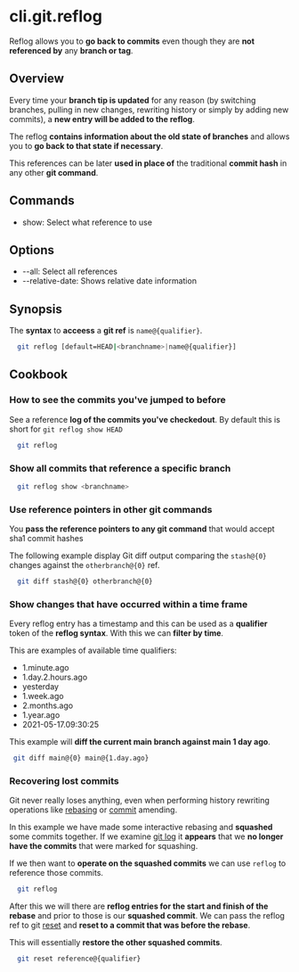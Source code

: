 # cli.git.reflog

Reflog allows you to **go back to commits** even though they are **not
referenced by** any **branch or tag**.

## Overview

Every time your **branch tip is updated** for any reason (by switching
branches, pulling in new changes, rewriting history or simply by adding new
commits), a **new entry will be added to the reflog**.

The reflog **contains information about the old state of branches** and allows
you to **go back to that state if necessary**.

This references can be later **used in place of** the traditional **commit
hash** in any other **git command**.

## Commands

- show: Select what reference to use

## Options

- --all: Select all references
- --relative-date: Shows relative date information

## Synopsis

The **syntax** to **acceess** a **git ref** is `name@{qualifier}`.

```sh
  git reflog [default=HEAD|<branchname>|name@{qualifier}]
```

## Cookbook

### How to see the commits you've jumped to before

See a reference **log of the commits you've checkedout**. By default this is
short for `git reflog show HEAD`

```sh
  git reflog
```

### Show all commits that reference a specific branch

```sh
  git reflog show <branchname>
```

### Use reference pointers in other git commands

You **pass the reference pointers to any git command** that would accept sha1
commit hashes

The following example display Git diff output comparing the `stash@{0}` changes
against the `otherbranch@{0}` ref.

```sh
  git diff stash@{0} otherbranch@{0}
```

### Show changes that have occurred within a time frame

Every reflog entry has a timestamp and this can be used as a **qualifier**
token of the **reflog syntax**. With this we can **filter by time**.

This are examples of available time qualifiers:

- 1.minute.ago
- 1.day.2.hours.ago
- yesterday
- 1.week.ago
- 2.months.ago
- 1.year.ago
- 2021-05-17.09:30:25

This example will **diff the current main branch against main 1 day ago**.

```sh
 git diff main@{0} main@{1.day.ago}
```

### Recovering lost commits

Git never really loses anything, even when performing history rewriting
operations like [rebasing](./7ddq.md) or [commit](./nr07.md) amending.

In this example we have made some interactive rebasing and **squashed** some
commits together. If we examine [git log](./m36a.md) it **appears** that we
**no longer have the commits** that were marked for squashing.

If we then want to **operate on the squashed commits** we can use `reflog` to
reference those commits.

```sh
  git reflog
```

After this we will there are **reflog entries for the start and finish of the
rebase** and prior to those is our **squashed commit**. We can pass the reflog
ref to git [reset](./z9bi.md) and **reset to a commit that was before the
rebase**.

This will essentially **restore the other squashed commits**.

```sh
  git reset reference@{qualifier}
```
